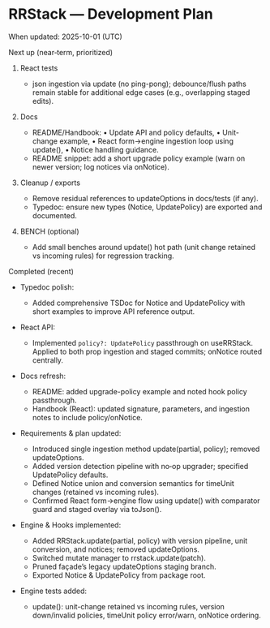 # RRStack — Development Plan

When updated: 2025-10-01 (UTC)

Next up (near‑term, prioritized)

1. React tests
   - json ingestion via update (no ping-pong); debounce/flush paths remain stable for additional edge cases (e.g., overlapping staged edits).

2. Docs
   - README/Handbook: • Update API and policy defaults, • Unit-change example, • React form→engine ingestion loop using update(), • Notice handling guidance.
   - README snippet: add a short upgrade policy example (warn on newer version; log notices via onNotice).

3. Cleanup / exports
   - Remove residual references to updateOptions in docs/tests (if any).
   - Typedoc: ensure new types (Notice, UpdatePolicy) are exported and documented.

4. BENCH (optional)
   - Add small benches around update() hot path (unit change retained vs incoming rules) for regression tracking.



Completed (recent)

- Typedoc polish:
  - Added comprehensive TSDoc for Notice and UpdatePolicy with short examples to improve API reference output.

- React API:
  - Implemented `policy?: UpdatePolicy` passthrough on useRRStack. Applied to both prop ingestion and staged commits; onNotice routed centrally.

- Docs refresh:
  - README: added upgrade-policy example and noted hook policy passthrough.
  - Handbook (React): updated signature, parameters, and ingestion notes to include policy/onNotice.
- Requirements & plan updated:
  - Introduced single ingestion method update(partial, policy); removed updateOptions.
  - Added version detection pipeline with no‑op upgrader; specified UpdatePolicy defaults.
  - Defined Notice union and conversion semantics for timeUnit changes (retained vs incoming rules).
  - Confirmed React form→engine flow using update() with comparator guard and staged overlay via toJson().

- Engine & Hooks implemented:
  - Added RRStack.update(partial, policy) with version pipeline, unit conversion, and notices; removed updateOptions.
  - Switched mutate manager to rrstack.update(patch).
  - Pruned façade’s legacy updateOptions staging branch.
  - Exported Notice & UpdatePolicy from package root.
- Engine tests added:
  - update(): unit-change retained vs incoming rules, version down/invalid policies, timeUnit policy error/warn, onNotice ordering.